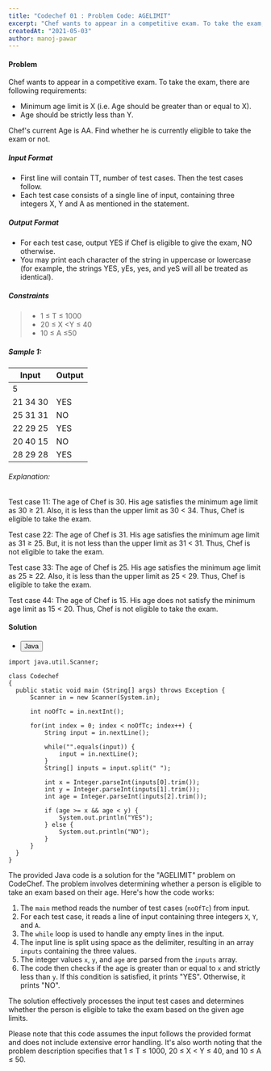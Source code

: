 ```yaml
---
title: "Codechef 01 : Problem Code: AGELIMIT"
excerpt: "Chef wants to appear in a competitive exam. To take the exam, there are following requirements, Minimum age limit is X and Age should be strictly less than Y"
createdAt: "2021-05-03"
author: manoj-pawar
---
```


#### Problem

Chef wants to appear in a competitive exam. To take the exam, there are following requirements:

- Minimum age limit is X (i.e. Age should be greater than or equal to X).
- Age should be strictly less than Y.

Chef's current Age is AA. Find whether he is currently eligible to take the exam or not.

##### Input Format

- First line will contain TT, number of test cases. Then the test cases follow.
- Each test case consists of a single line of input, containing three integers X, Y and A as mentioned in the statement.

##### Output Format

- For each test case, output YES if Chef is eligible to give the exam, NO otherwise.
- You may print each character of the string in uppercase or lowercase (for example, the strings YES, yEs, yes, and yeS will all be treated as identical).

##### Constraints

> - 1 ≤ T ≤ 1000
> - 20 ≤ X <Y ≤ 40
> - 10 ≤ A ≤50

##### Sample 1:

| Input    | Output |
| -------- | ------ |
| 5        |        |
| 21 34 30 | YES    |
| 25 31 31 | NO     |
| 22 29 25 | YES    |
| 20 40 15 | NO     |
| 28 29 28 | YES    |

###### Explanation:

Test case 11: The age of Chef is 30. His age satisfies the minimum age limit as 30 ≥ 21. Also, it is less than the upper limit as 30 < 34. Thus, Chef is eligible to take the exam.

Test case 22: The age of Chef is 31. His age satisfies the minimum age limit as 31 ≥ 25. But, it is not less than the upper limit as 31 < 31. Thus, Chef is not eligible to take the exam.

Test case 33: The age of Chef is 25. His age satisfies the minimum age limit as 25 ≥ 22. Also, it is less than the upper limit as 25 < 29. Thus, Chef is eligible to take the exam.

Test case 44: The age of Chef is 15. His age does not satisfy the minimum age limit as 15 < 20. Thus, Chef is not eligible to take the exam.

#### Solution

<ul class="nav nav-tabs" id="myTab" role="tablist">
  <li class="nav-item" role="presentation">
    <button class="nav-link active" id="home-tab" data-bs-toggle="tab" data-bs-target="#home" type="button" role="tab" aria-controls="home" aria-selected="true">Java</button>
  </li>
</ul>
<div class="tab-content" id="myTabContent">
  <div class="tab-pane fade show active" id="home" role="tabpanel" aria-labelledby="home-tab">
  
  ```java[class="line-numbers"]
import java.util.Scanner;

class Codechef
{
	public static void main (String[] args) throws Exception {
		Scanner in = new Scanner(System.in);
		
		int noOfTc = in.nextInt();
		
		for(int index = 0; index < noOfTc; index++) {
			String input = in.nextLine();

			while("".equals(input)) {
				input = in.nextLine();
			}
			String[] inputs = input.split(" ");
			
			int x = Integer.parseInt(inputs[0].trim());
			int y = Integer.parseInt(inputs[1].trim());
			int age = Integer.parseInt(inputs[2].trim());

			if (age >= x && age < y) {
				System.out.println("YES");
			} else {
				System.out.println("NO");
			}
		}
	}
}
```

The provided Java code is a solution for the "AGELIMIT" problem on CodeChef. The problem involves determining whether a person is eligible to take an exam based on their age. Here's how the code works:

1. The `main` method reads the number of test cases (`noOfTc`) from input.
2. For each test case, it reads a line of input containing three integers `X`, `Y`, and `A`.
3. The `while` loop is used to handle any empty lines in the input.
4. The input line is split using space as the delimiter, resulting in an array `inputs` containing the three values.
5. The integer values `x`, `y`, and `age` are parsed from the `inputs` array.
6. The code then checks if the age is greater than or equal to `x` and strictly less than `y`. If this condition is satisfied, it prints "YES". Otherwise, it prints "NO".

The solution effectively processes the input test cases and determines whether the person is eligible to take the exam based on the given age limits.

Please note that this code assumes the input follows the provided format and does not include extensive error handling. It's also worth noting that the problem description specifies that 1 ≤ T ≤ 1000, 20 ≤ X < Y ≤ 40, and 10 ≤ A ≤ 50.
</div>
</div>
